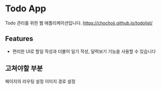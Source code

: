 # Todo App

Todo 관리를 위한 웹 애플리케이션입니다.
https://chochojj.github.io/todolist/

## Features

- 편리한 UI로 할일 작성과 더불어 일기 작성, 달력보기 기능을 사용할 수 있습니다

## 고쳐야할 부분
페이지의 라우팅 설정
이미지 경로 설정